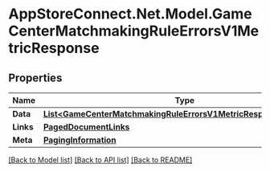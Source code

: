 # AppStoreConnect.Net.Model.GameCenterMatchmakingRuleErrorsV1MetricResponse

## Properties

Name | Type | Description | Notes
------------ | ------------- | ------------- | -------------
**Data** | [**List&lt;GameCenterMatchmakingRuleErrorsV1MetricResponseDataInner&gt;**](GameCenterMatchmakingRuleErrorsV1MetricResponseDataInner.md) |  | 
**Links** | [**PagedDocumentLinks**](PagedDocumentLinks.md) |  | 
**Meta** | [**PagingInformation**](PagingInformation.md) |  | [optional] 

[[Back to Model list]](../README.md#documentation-for-models) [[Back to API list]](../README.md#documentation-for-api-endpoints) [[Back to README]](../README.md)

